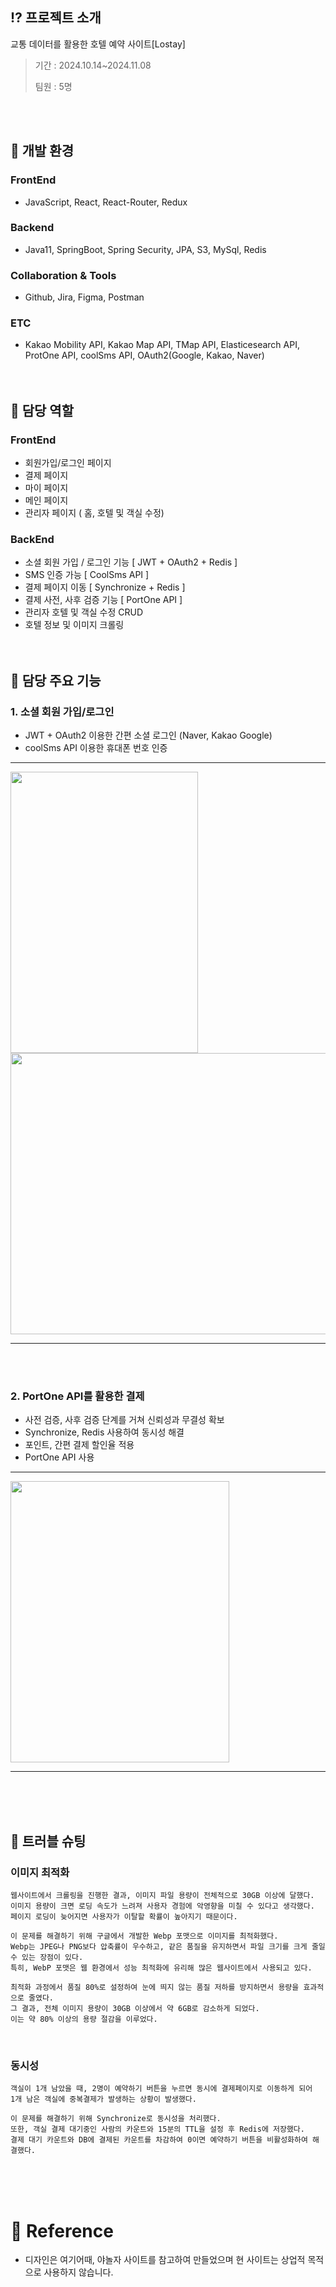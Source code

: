 ## :interrobang: 프로젝트 소개
교통 데이터를 활용한 호텔 예약 사이트[Lostay]

> 기간 : 2024.10.14~2024.11.08
> 
> 팀원 : 5명
>
> 

<br><br>

## :seedling: 개발 환경
### FrontEnd
- JavaScript, React, React-Router, Redux 


### Backend
- Java11, SpringBoot, Spring Security, JPA, S3, MySql, Redis


### Collaboration & Tools
- Github, Jira, Figma, Postman

### ETC
- Kakao Mobility API, Kakao Map API, TMap API, Elasticesearch API, ProtOne API, coolSms API, OAuth2(Google, Kakao, Naver)
<br><br><br>

## :busts_in_silhouette: 담당 역할
### FrontEnd
  - 회원가입/로그인 페이지
  - 결제 페이지
  - 마이 페이지
  - 메인 페이지
  - 관리자 페이지 ( 홈, 호텔 및 객실 수정)

### BackEnd
  - 소셜 회원 가입 / 로그인 기능 [ JWT + OAuth2 + Redis ]
  - SMS 인증 가능 [ CoolSms API ]
  - 결제 페이지 이동 [ Synchronize + Redis ]
  - 결제 사전, 사후 검증 기능 [ PortOne API ]
  - 관리자 호텔 및 객실 수정 CRUD
  - 호텔 정보 및 이미지 크롤링
<br><br><br>

## :dart: 담당 주요 기능

### 1. 소셜 회원 가입/로그인
  - JWT + OAuth2 이용한 간편 소셜 로그인 (Naver, Kakao Google)
  - coolSms API 이용한 휴대폰 번호 인증

    
* * *
<img src="https://github.com/user-attachments/assets/1e19b93b-33b2-41c7-bdac-d7ae9944b659" width="300" height="450"/>    <img src="https://github.com/user-attachments/assets/0a4bd842-d280-444e-847c-15c919b52b31" width="550" height="450"/>

* * *
<br><br>


### 2. PortOne API를 활용한 결제
  - 사전 검증, 사후 검증 단계를 거쳐 신뢰성과 무결성 확보
  - Synchronize, Redis 사용하여 동시성 해결
  - 포인트, 간편 결제 할인율 적용
  - PortOne API 사용

* * *
<img src="https://github.com/user-attachments/assets/fa3ea8bc-2616-431b-9b5b-ea9bb439f143" width="350" height="450"/>

* * *
<br><br><br>


## :gun: 트러블 슈팅

### 이미지 최적화
    웹사이트에서 크롤링을 진행한 결과, 이미지 파일 용량이 전체적으로 30GB 이상에 달했다.  
    이미지 용량이 크면 로딩 속도가 느려져 사용자 경험에 악영향을 미칠 수 있다고 생각했다.
    페이지 로딩이 늦어지면 사용자가 이탈할 확률이 높아지기 때문이다.  

    이 문제를 해결하기 위해 구글에서 개발한 Webp 포맷으로 이미지를 최적화했다.
    Webp는 JPEG나 PNG보다 압축률이 우수하고, 같은 품질을 유지하면서 파일 크기를 크게 줄일 수 있는 장점이 있다.
    특히, WebP 포맷은 웹 환경에서 성능 최적화에 유리해 많은 웹사이트에서 사용되고 있다.

    최적화 과정에서 품질 80%로 설정하여 눈에 띄지 않는 품질 저하를 방지하면서 용량을 효과적으로 줄였다.
    그 결과, 전체 이미지 용량이 30GB 이상에서 약 6GB로 감소하게 되었다.
    이는 약 80% 이상의 용량 절감을 이루었다.
<br>

### 동시성
    객실이 1개 남았을 때, 2명이 예약하기 버튼을 누르면 동시에 결제페이지로 이동하게 되어
    1개 남은 객실에 중복결제가 발생하는 상황이 발생했다.

    이 문제를 해결하기 위해 Synchronize로 동시성을 처리했다.
    또한, 객실 결제 대기중인 사람의 카운트와 15분의 TTL을 설정 후 Redis에 저장했다.
    결제 대기 카운트와 DB에 결제된 카운트를 차감하여 0이면 예약하기 버튼을 비활성화하여 해결했다.
    

    

<br><br><br>

# :receipt: Reference
- 디자인은 여기어때, 야놀자 사이트를 참고하여 만들었으며 현 사이트는 상업적 목적으로 사용하지 않습니다.
